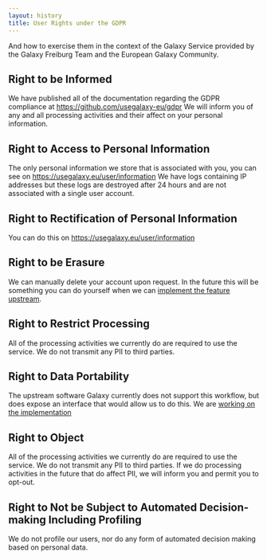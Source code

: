 ```yaml
---
layout: history
title: User Rights under the GDPR
---
```


And how to exercise them in the context of the Galaxy Service provided by the Galaxy Freiburg Team and the European Galaxy Community.


## Right to be Informed

We have published all of the documentation regarding the GDPR compliance at https://github.com/usegalaxy-eu/gdpr
We will inform you of any and all processing activities and their affect on your personal information.

## Right to Access to Personal Information

The only personal information we store that is associated with you, you can see on https://usegalaxy.eu/user/information
We have logs containing IP addresses but these logs are destroyed after 24 hours and are not associated with a single user account.

## Right to Rectification of Personal Information

You can do this on https://usegalaxy.eu/user/information

## Right to be Erasure

We can manually delete your account upon request. In the future this will be something you can do yourself when we can [implement the feature upstream](https://github.com/galaxyproject/galaxy/issues/6081).

## Right to Restrict Processing

All of the processing activities we currently do are required to use the service. We do not transmit any PII to third parties.

## Right to Data Portability

The upstream software Galaxy currently does not support this workflow, but does expose an interface that would allow us to do this. We are [working on the implementation](https://github.com/galaxyproject/galaxy/issues/6082)

## Right to Object

All of the processing activities we currently do are required to use the service. We do not transmit any PII to third parties.
If we do processing activities in the future that do affect PII, we will inform you and permit you to opt-out.

## Right to Not be Subject to Automated Decision-making Including Profiling

We do not profile our users, nor do any form of automated decision making based on personal data.
